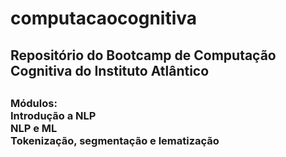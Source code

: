 # computacaocognitiva
<h2>Repositório do Bootcamp de Computação Cognitiva do Instituto Atlântico<h2>
<h3>Módulos:
<br>
Introdução a NLP
<br>
NLP e ML
<br>
Tokenização, segmentação e lematização
